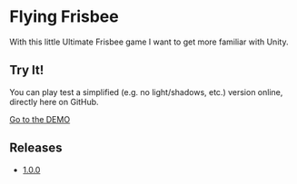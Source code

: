 # Flying Frisbee

With this little Ultimate Frisbee game I want to get more familiar with Unity.

## Try It! 
You can play test a simplified (e.g. no light/shadows, etc.) version online, directly here on GitHub.

[Go to the DEMO](https://thommynator.github.io/FlyingFrisbeeGame/) 

## Releases

* [1.0.0](https://github.com/Thommynator/FlyingFrisbeeGame/releases/tag/1.0.0)

